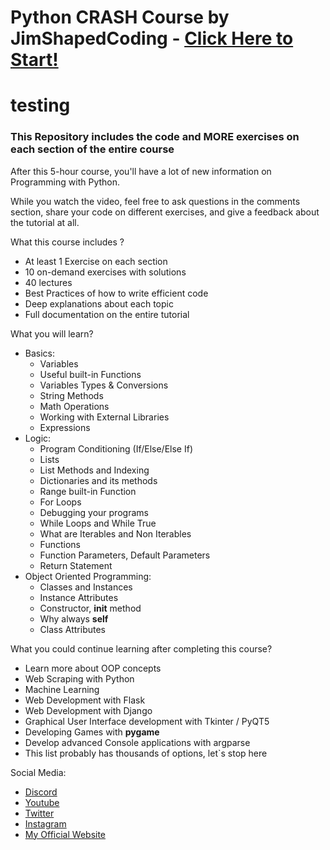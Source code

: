 # Python CRASH Course by JimShapedCoding - [Click Here to Start!](https://www.youtube.com/channel/UCU8d7rcShA7MGuDyYH1aWGg)

# testing

### This Repository includes the code and MORE exercises on each section of the entire course

After this 5-hour course, you'll have a lot of new information on Programming with Python.

While you watch the video, feel free to ask questions in the comments section, share your code on different exercises, and give a feedback about the tutorial at all.

What this course includes ?
 - At least 1 Exercise on each section
 - 10 on-demand exercises with solutions
 - 40 lectures
 - Best Practices of how to write efficient code
 - Deep explanations about each topic
 - Full documentation on the entire tutorial

What you will learn?

 - Basics:
   - Variables
   - Useful built-in Functions
   - Variables Types & Conversions
   - String Methods
   - Math Operations
   - Working with External Libraries
   - Expressions
 - Logic:
   - Program Conditioning (If/Else/Else If)
   - Lists
   - List Methods and Indexing
   - Dictionaries and its methods
   - Range built-in Function
   - For Loops
   - Debugging your programs
   - While Loops and While True
   - What are Iterables and Non Iterables
   - Functions
   - Function Parameters, Default Parameters
   - Return Statement
 - Object Oriented Programming:
   - Classes and Instances
   - Instance Attributes
   - Constructor, __init__ method
   - Why always __self__
   - Class Attributes


What you could continue learning after completing this course?

 - Learn more about OOP concepts
 - Web Scraping with Python
 - Machine Learning
 - Web Development with Flask
 - Web Development with Django
 - Graphical User Interface development with Tkinter / PyQT5
 - Developing Games with __pygame__
 - Develop advanced Console applications with argparse
 - This list probably has thousands of options, let`s stop here


Social Media:
 - [Discord](https://discord.com/invite/aMgcPD9)
 - [Youtube](https://www.youtube.com/channel/UCU8d7rcShA7MGuDyYH1aWGg)
 - [Twitter](https://twitter.com/jimshapedcoding)
 - [Instagram](https://www.instagram.com/jimshapedcoding/)
 - [My Official Website](http://jimshapedcoding.com)

